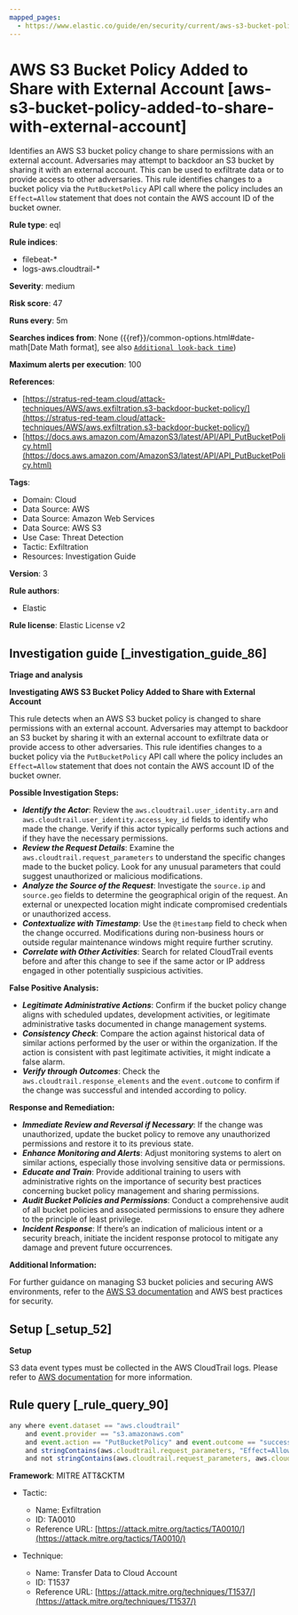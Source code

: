 ```yaml
---
mapped_pages:
  - https://www.elastic.co/guide/en/security/current/aws-s3-bucket-policy-added-to-share-with-external-account.html
---
```


# AWS S3 Bucket Policy Added to Share with External Account [aws-s3-bucket-policy-added-to-share-with-external-account]

Identifies an AWS S3 bucket policy change to share permissions with an external account. Adversaries may attempt to backdoor an S3 bucket by sharing it with an external account. This can be used to exfiltrate data or to provide access to other adversaries. This rule identifies changes to a bucket policy via the `PutBucketPolicy` API call where the policy includes an `Effect=Allow` statement that does not contain the AWS account ID of the bucket owner.

**Rule type**: eql

**Rule indices**:

* filebeat-*
* logs-aws.cloudtrail-*

**Severity**: medium

**Risk score**: 47

**Runs every**: 5m

**Searches indices from**: None ({{ref}}/common-options.html#date-math[Date Math format], see also [`Additional look-back time`](docs-content://solutions/security/detect-and-alert/create-detection-rule.md#rule-schedule))

**Maximum alerts per execution**: 100

**References**:

* [https://stratus-red-team.cloud/attack-techniques/AWS/aws.exfiltration.s3-backdoor-bucket-policy/](https://stratus-red-team.cloud/attack-techniques/AWS/aws.exfiltration.s3-backdoor-bucket-policy/)
* [https://docs.aws.amazon.com/AmazonS3/latest/API/API_PutBucketPolicy.html](https://docs.aws.amazon.com/AmazonS3/latest/API/API_PutBucketPolicy.html)

**Tags**:

* Domain: Cloud
* Data Source: AWS
* Data Source: Amazon Web Services
* Data Source: AWS S3
* Use Case: Threat Detection
* Tactic: Exfiltration
* Resources: Investigation Guide

**Version**: 3

**Rule authors**:

* Elastic

**Rule license**: Elastic License v2

## Investigation guide [_investigation_guide_86]

**Triage and analysis**

**Investigating AWS S3 Bucket Policy Added to Share with External Account**

This rule detects when an AWS S3 bucket policy is changed to share permissions with an external account. Adversaries may attempt to backdoor an S3 bucket by sharing it with an external account to exfiltrate data or provide access to other adversaries. This rule identifies changes to a bucket policy via the `PutBucketPolicy` API call where the policy includes an `Effect=Allow` statement that does not contain the AWS account ID of the bucket owner.

**Possible Investigation Steps:**

* ***Identify the Actor***: Review the `aws.cloudtrail.user_identity.arn` and `aws.cloudtrail.user_identity.access_key_id` fields to identify who made the change. Verify if this actor typically performs such actions and if they have the necessary permissions.
* ***Review the Request Details***: Examine the `aws.cloudtrail.request_parameters` to understand the specific changes made to the bucket policy. Look for any unusual parameters that could suggest unauthorized or malicious modifications.
* ***Analyze the Source of the Request***: Investigate the `source.ip` and `source.geo` fields to determine the geographical origin of the request. An external or unexpected location might indicate compromised credentials or unauthorized access.
* ***Contextualize with Timestamp***: Use the `@timestamp` field to check when the change occurred. Modifications during non-business hours or outside regular maintenance windows might require further scrutiny.
* ***Correlate with Other Activities***: Search for related CloudTrail events before and after this change to see if the same actor or IP address engaged in other potentially suspicious activities.

**False Positive Analysis:**

* ***Legitimate Administrative Actions***: Confirm if the bucket policy change aligns with scheduled updates, development activities, or legitimate administrative tasks documented in change management systems.
* ***Consistency Check***: Compare the action against historical data of similar actions performed by the user or within the organization. If the action is consistent with past legitimate activities, it might indicate a false alarm.
* ***Verify through Outcomes***: Check the `aws.cloudtrail.response_elements` and the `event.outcome` to confirm if the change was successful and intended according to policy.

**Response and Remediation:**

* ***Immediate Review and Reversal if Necessary***: If the change was unauthorized, update the bucket policy to remove any unauthorized permissions and restore it to its previous state.
* ***Enhance Monitoring and Alerts***: Adjust monitoring systems to alert on similar actions, especially those involving sensitive data or permissions.
* ***Educate and Train***: Provide additional training to users with administrative rights on the importance of security best practices concerning bucket policy management and sharing permissions.
* ***Audit Bucket Policies and Permissions***: Conduct a comprehensive audit of all bucket policies and associated permissions to ensure they adhere to the principle of least privilege.
* ***Incident Response***: If there’s an indication of malicious intent or a security breach, initiate the incident response protocol to mitigate any damage and prevent future occurrences.

**Additional Information:**

For further guidance on managing S3 bucket policies and securing AWS environments, refer to the [AWS S3 documentation](https://docs.aws.amazon.com/AmazonS3/latest/userguide/enable-cloudtrail-logging-for-s3.html) and AWS best practices for security.


## Setup [_setup_52]

**Setup**

S3 data event types must be collected in the AWS CloudTrail logs. Please refer to [AWS documentation](https://docs.aws.amazon.com/AmazonS3/latest/userguide/enable-cloudtrail-logging-for-s3.html) for more information.


## Rule query [_rule_query_90]

```js
any where event.dataset == "aws.cloudtrail"
    and event.provider == "s3.amazonaws.com"
    and event.action == "PutBucketPolicy" and event.outcome == "success"
    and stringContains(aws.cloudtrail.request_parameters, "Effect=Allow")
    and not stringContains(aws.cloudtrail.request_parameters, aws.cloudtrail.recipient_account_id)
```

**Framework**: MITRE ATT&CKTM

* Tactic:

    * Name: Exfiltration
    * ID: TA0010
    * Reference URL: [https://attack.mitre.org/tactics/TA0010/](https://attack.mitre.org/tactics/TA0010/)

* Technique:

    * Name: Transfer Data to Cloud Account
    * ID: T1537
    * Reference URL: [https://attack.mitre.org/techniques/T1537/](https://attack.mitre.org/techniques/T1537/)



